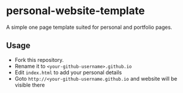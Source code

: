 # personal-website-template

A simple one page template suited for personal and portfolio pages. 

## Usage

- Fork this repository.
- Rename it to `<your-github-username>.github.io`
- Edit `index.html` to add your personal details
- Goto `http://<your-github-username.github.io` and website will be visible there
